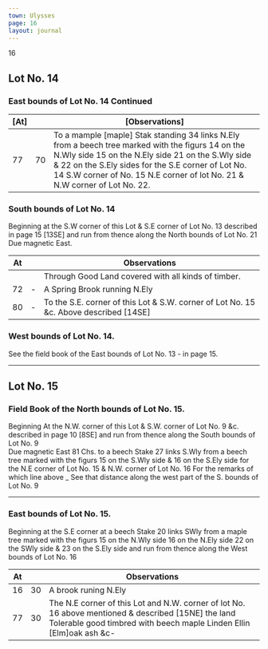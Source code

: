 ```yaml
---
town: Ulysses
page: 16
layout: journal
---
```


16

## Lot No. 14

### East bounds of Lot No. 14 Continued

| [At] | | [Observations] |
|-|-|-|
| 77 | 70 | To a mample [maple] Stak standing 34 links N.Ely from a beech tree marked with the figurs 14 on the N.Wly side 15 on the N.Ely side 21 on the S.Wly side & 22 on the S.Ely sides for the S.E corner of Lot No. 14 S.W corner of No. 15 N.E corner of lot No. 21 & N.W corner of Lot No. 22.

### South bounds of Lot No. 14

Beginning at the S.W corner of this Lot & S.E corner of Lot No. 13 described in page 15 [13SE] and run from thence along the North bounds of Lot No. 21 \
Due magnetic East.

| At |    | Observations |
| -- | -- | ------------ |
| | | Through Good Land covered with all kinds of timber.
| 72 | - | A Spring Brook running N.Ely
| 80 | - | To the S.E. corner of this Lot & S.W. corner of Lot No. 15 &c.  Above described [14SE]

### West bounds of Lot No. 14.

See the field book of the East bounds of Lot No. 13 - in page 15.

---

## Lot No. 15

### Field Book of the North bounds of Lot No. 15.

Beginning At the N.W. corner of this Lot & S.W. corner of Lot No. 9 &c. described in page 10 [8SE] and run from thence along the South bounds of Lot No. 9 \
Due magnetic East 81 Chs. to a beech Stake 27 links S.Wly from a beech tree marked with the figurs
15 on the S.Wly side & 16 on the S.Ely side for the N.E corner of Lot No. 15 & N.W. corner of Lot No. 16 For the remarks of which line above _ See that distance along the west part of the S. bounds of Lot No. 9

---

### East bounds of Lot No. 15.

Beginning at the S.E corner at a beech Stake 20 links SWly from a maple tree marked with the figurs 15 on the N.Wly side 16 on the N.Ely side 22 on the SWly side & 23 on the S.Ely side and run from thence along the West bounds of Lot No. 16

| At |    | Observations |
| -- | -- | ------------ |
| 16 | 30 | A brook runing N.Ely
| 77 | 30 | The N.E corner of this Lot and N.W. corner of lot No. 16 above mentioned & described [15NE] the land Tolerable good timbred with beech maple Linden Ellin [Elm]oak ash &c-